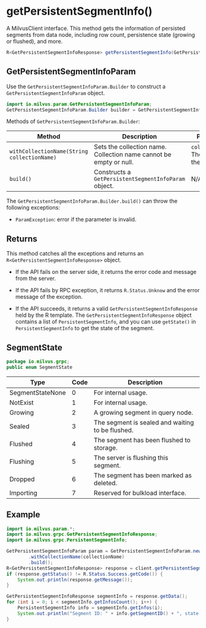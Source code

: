 # getPersistentSegmentInfo()

A MilvusClient interface. This method gets the information of persisted segments from data node, including row count, persistence state (growing or flushed), and more.

```Java
R<GetPersistentSegmentInfoResponse> getPersistentSegmentInfo(GetPersistentSegmentInfoParam requestParam);
```

## GetPersistentSegmentInfoParam

Use the `GetPersistentSegmentInfoParam.Builder` to construct a `GetPersistentSegmentInfoParam` object.

```Java
import io.milvus.param.GetPersistentSegmentInfoParam;
GetPersistentSegmentInfoParam.Builder builder = GetPersistentSegmentInfoParam.newBuilder();
```

Methods of `GetPersistentSegmentInfoParam.Builder`:

| Method                                      | Description                                                  | Parameters                                    |
| ------------------------------------------- | ------------------------------------------------------------ | --------------------------------------------- |
| `withCollectionName(String collectionName)` | Sets the collection name. Collection name cannot be empty or null. | `collectionName`: The name of the collection. |
| `build()`                                   | Constructs a `GetPersistentSegmentInfoParam` object.         | N/A                                           |

The `GetPersistentSegmentInfoParam.Builder.build()` can throw the following exceptions:

- `ParamException`: error if the parameter is invalid.

## Returns

This method catches all the exceptions and returns an `R<GetPersistentSegmentInfoResponse>` object.

- If the API fails on the server side, it returns the error code and message from the server.

- If the API fails by RPC exception, it returns `R.Status.Unknow` and the error message of the exception.

- If the API succeeds, it returns a valid `GetPersistentSegmentInfoResponse` held by the R template. The `GetPersistentSegmentInfoResponse` object contains a list of `PersistentSegmentInfo`, and you can use `getState()` in `PersistentSegmentInfo` to get the state of the segment.

## SegmentState

```Java
package io.milvus.grpc;
public enum SegmentState
```

| **Type**         | **Code** | **Description**                                  |
| ---------------- | -------- | ------------------------------------------------ |
| SegmentStateNone | 0        | For internal usage.                              |
| NotExist         | 1        | For internal usage.                              |
| Growing          | 2        | A growing segment in query node.                 |
| Sealed           | 3        | The segment is sealed and waiting to be flushed. |
| Flushed          | 4        | The segment has been flushed to storage.         |
| Flushing         | 5        | The server is flushing this segment.             |
| Dropped          | 6        | The segment has been marked as deleted.          |
| Importing        | 7        | Reserved for bulkload interface.                 |

## Example

```Java
import io.milvus.param.*;
import io.milvus.grpc.GetPersistentSegmentInfoResponse;
import io.milvus.grpc.PersistentSegmentInfo;

GetPersistentSegmentInfoParam param = GetPersistentSegmentInfoParam.newBuilder()
        .withCollectionName(collectionName)
        .build();
R<GetPersistentSegmentInfoResponse> response = client.getPersistentSegmentInfo(param);
if (response.getStatus() != R.Status.Success.getCode()) {
    System.out.println(response.getMessage());
}

GetPersistentSegmentInfoResponse segmentInfo = response.getData();
for (int i = 0; i < segmentInfo.getInfosCount(); i++) {
    PersistentSegmentInfo info = segmentInfo.getInfos(i);
    System.out.println("Segment ID: " + info.getSegmentID() + ", state: " + info.getState() + ", rows: " + info.getNumRows());
}
```

